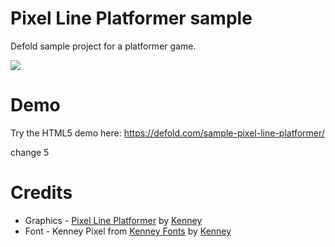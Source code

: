 # Pixel Line Platformer sample
Defold sample project for a platformer game.

![](/docs/screenshot.png)

# Demo
Try the HTML5 demo here: https://defold.com/sample-pixel-line-platformer/

change 5

# Credits
* Graphics - [Pixel Line Platformer](https://kenney.nl/assets/pixel-line-platformer) by [Kenney](https://kenney.nl)
* Font - Kenney Pixel from [Kenney Fonts](https://kenney.nl/assets/kenney-fonts) by [Kenney](https://kenney.nl)
